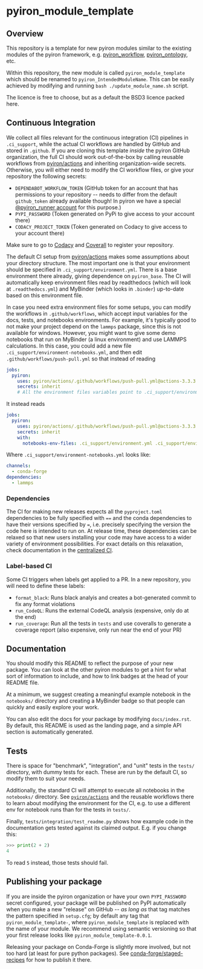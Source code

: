 # pyiron_module_template

## Overview

This repository is a template for new pyiron modules similar to the existing modules of the 
pyiron framework, e.g. 
[pyiron_workflow](https://github.com/pyiron/pyiron_workflow),
[pyiron_ontology](https://github.com/pyiron/pyiron_ontology),
etc.

Within this repository, the new module is called `pyiron_module_template` which should be renamed to `pyiron_IntendedModuleName`. 
This can be easily achieved by modifying and running `bash ./update_module_name.sh` script.

The licence is free to choose, but as a default the BSD3 licence packed here.

## Continuous Integration

We collect all files relevant for the continuous integration (CI) pipelines in `.ci_support`, 
while the actual CI workflows are handled by GitHub and stored in `.github`.
If you are cloning this template *inside* the pyiron GitHub organization, the full CI should work out-of-the-box by calling reusable workflows from [pyiron/actions](github.com/pyiron/actions) and inheriting organization-wide secrets.
Otherwise, you will either need to modify the CI workflow files, or give your repository the following secrets:
- `DEPENDABOT_WORKFLOW_TOKEN` (GitHub token for an account that has permissions to your repository -- needs to differ from the default `github_token` already available though! In pyiron we have a special [@pyiron_runner account](https://github.com/pyiron-runner) for this purpose.)
- `PYPI_PASSWORD` (Token generated on PyPi to give access to your account there)
- `CODACY_PROJECT_TOKEN` (Token generated on Codacy to give access to your account there)

Make sure to go to [Codacy](https://www.codacy.com) and [Coverall](https://coveralls.io) to register your repository.

The default CI setup from [pyiron/actions](github.com/pyiron/actions) makes some assumptions about your directory structure.
The most important one is that your environment should be specified in `.ci_support/environment.yml`.
There is a base environment there already, giving dependence on `pyiron_base`.
The CI will automatically keep environment files read by readthedocs (which will look at `.readthedocs.yml`) and MyBinder (which looks in `.binder`) up-to-date based on this environment file.

In case you need extra environment files for some setups, you can modify the workflows in `.github/workflows`, which accept input variables for the docs, tests, and notebooks environments.
For example, it's typically good to not make your project depend on the `lammps` package, since this is not available for windows.
However, you might want to give some demo notebooks that run on MyBinder (a linux environment) and use LAMMPS calculations.
In this case, you could add a new file `.ci_support/environment-notebooks.yml`, and then edit `.github/workflows/push-pull.yml` so that instead of reading 

```yaml
jobs:
  pyiron:
    uses: pyiron/actions/.github/workflows/push-pull.yml@actions-3.3.3
    secrets: inherit
    # All the environment files variables point to .ci_support/environment.yml by default
```

It instead reads

```yaml
jobs:
  pyiron:
    uses: pyiron/actions/.github/workflows/push-pull.yml@actions-3.3.3
    secrets: inherit
    with:
      notebooks-env-files: .ci_support/environment.yml .ci_support/environment-notebooks.yml
```

Where `.ci_support/environment-notebooks.yml` looks like:

```yaml
channels:
  - conda-forge
dependencies:
  - lammps
```

### Dependencies

The CI for making new releases expects all the `pyproject.toml` dependencies to be fully specified with `==` and the conda dependencies to have their versions specified by `=`, i.e. precisely specifying the version the code here is intended to run on.
At release time, these dependencies can be relaxed so that new users installing your code may have access to a wider variety of environment possibilities.
For exact details on this relaxation, check documentation in the [centralized CI](https://github.com/pyiron/actions).

### Label-based CI

Some CI triggers when labels get applied to a PR. 
In a new repository, you will need to define these labels:
- `format_black`: Runs black analyis and creates a bot-generated commit to fix any format violations
- `run_CodeQL`: Runs the external CodeQL analysis (expensive, only do at the end)
- `run_coverage`: Run all the tests in `tests` and use coveralls to generate a coverage report (also expensive, only run near the end of your PR)

## Documentation

You should modify this README to reflect the purpose of your new package.
You can look at the other pyiron modules to get a hint for what sort of information to include, and how to link badges at the head of your README file.

At a minimum, we suggest creating a meaningful example notebook in the `notebooks/` directory and creating a MyBinder badge so that people can quickly and easily explore your work.

You can also edit the docs for your package by modifying `docs/index.rst`.
By default, this README is used as the landing page, and a simple API section is automatically generated.

## Tests

There is space for "benchmark", "integration", and "unit" tests in the `tests/` directory, with dummy tests for each.
These are run by the default CI, so modify them to suit your needs.

Additionally, the standard CI will attempt to execute all notebooks in the `notebooks/` directory.
See [`pyiron/actions`](https://github.com/pyiron/actions) and the reusable workflows there to learn about modifying the environment for the CI, e.g. to use a different env for notebook runs than for the tests in `tests/`.

Finally, `tests/integration/test_readme.py` shows how example code in the documentation gets tested against its claimed output.
E.g. if you change this:

```python
>>> print(2 + 2)
4

```

To read `5` instead, those tests should fail.

## Publishing your package

If you are inside the pyiron organization or have your own `PYPI_PASSWORD` secret configured, your package will be published on PyPI automatically when you make a new "release" on GitHub -- *as long as* that tag matches the pattern specified in `setup.cfg`; by default any tag that `pyiron_module_template-`, where `pyiron_module_template` is replaced with the name of your module. We recommend using semantic versioning so that your first release looks like `pyiron_module_template-0.0.1`.

Releasing your package on Conda-Forge is slightly more involved, but not too hard (at least for pure python packages).
See [conda-forge/staged-recipes](https://github.com/conda-forge/staged-recipes) for how to publish it there.
